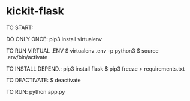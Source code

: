 # kickit-flask

TO START:

DO ONLY ONCE:
pip3 install virtualenv

TO RUN VIRTUAL .ENV
$ virtualenv .env -p python3
$ source .env/bin/activate

TO INSTALL DEPEND.:
pip3 install flask
$ pip3 freeze > requirements.txt

TO DEACTIVATE:
$ deactivate

TO RUN: 
python app.py
